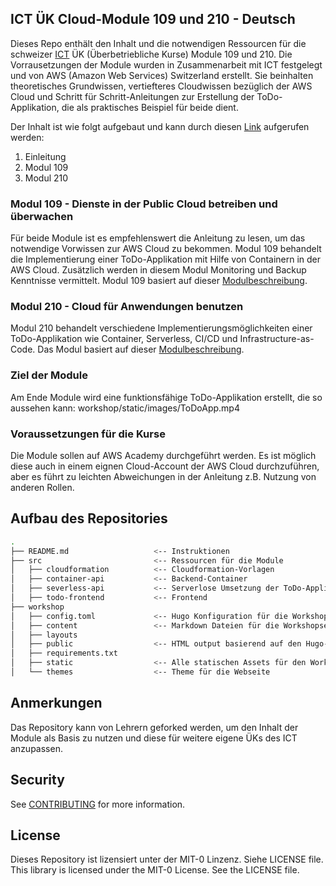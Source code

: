 ## ICT ÜK Cloud-Module 109 und 210 - Deutsch

Dieses Repo enthält den Inhalt und die notwendigen Ressourcen für die schweizer [ICT](https://www.ict-berufsbildung.ch/) ÜK (Überbetriebliche Kurse) Module 109 und 210.
Die Vorrausetzungen der Module wurden in Zusammenarbeit mit ICT festgelegt und von AWS (Amazon Web Services) Switzerland erstellt. Sie beinhalten theoretisches Grundwissen, vertiefteres Cloudwissen bezüglich der AWS Cloud und Schritt für Schritt-Anleitungen zur Erstellung der ToDo-Applikation, die als praktisches Beispiel für beide dient.

Der Inhalt ist wie folgt aufgebaut und kann durch diesen [Link](https://aws-samples.github.io/cloud-app-builders-modules-german/) aufgerufen werden:
1. Einleitung
2. Modul 109
3. Modul 210

### Modul 109 - Dienste in der Public Cloud betreiben und überwachen
Für beide Module ist es empfehlenswert die Anleitung zu lesen, um das notwendige Vorwissen zur AWS Cloud zu bekommen.
Modul 109 behandelt die Implementierung einer ToDo-Applikation mit Hilfe von Containern in der AWS Cloud. Zusätzlich werden in diesem Modul Monitoring und Backup Kenntnisse vermittelt.
Modul 109 basiert auf dieser [Modulbeschreibung](https://www.modulbaukasten.ch/module/109/1/de-DE?title=Dienste-in-der-Public-Cloud-betreiben-und-%C3%BCberwachen).

### Modul 210 - Cloud für Anwendungen benutzen
Modul 210 behandelt verschiedene Implementierungsmöglichkeiten einer ToDo-Applikation wie Container, Serverless, CI/CD und Infrastructure-as-Code.
Das Modul basiert auf dieser [Modulbeschreibung](https://www.modulbaukasten.ch/module/210/1/de-DE?title=Public-Cloud-f%C3%BCr-Anwendungen-nutzen).

### Ziel der Module
Am Ende Module wird eine funktionsfähige ToDo-Applikation erstellt, die so aussehen kann:
workshop/static/images/ToDoApp.mp4

### Voraussetzungen für die Kurse
Die Module sollen auf AWS Academy durchgeführt werden. Es ist möglich diese auch in einem eignen Cloud-Account der AWS Cloud durchzuführen, aber es führt zu leichten Abweichungen in der Anleitung z.B. Nutzung von anderen Rollen.


## Aufbau des Repositories
```bash
.
├── README.md                   <-- Instruktionen
├── src                         <-- Ressourcen für die Module
│   ├── cloudformation          <-- Cloudformation-Vorlagen
│   ├── container-api           <-- Backend-Container
│   ├── severless-api           <-- Serverlose Umsetzung der ToDo-Applikation
│   ├── todo-frontend           <-- Frontend
├── workshop
│   ├── config.toml             <-- Hugo Konfiguration für die Workshop Webseite
│   ├── content                 <-- Markdown Dateien für die Workshopseiten
│   ├── layouts                
│   ├── public                  <-- HTML output basierend auf den Hugo-Dateien
│   ├── requirements.txt        
│   ├── static                  <-- Alle statischen Assets für den Workshop (z.B. Bilder, Dokumente, etc)
│   └── themes                  <-- Theme für die Webseite
```

## Anmerkungen
Das Repository kann von Lehrern geforked werden, um den Inhalt der Module als Basis zu nutzen und diese für weitere eigene ÜKs des ICT anzupassen.

## Security

See [CONTRIBUTING](CONTRIBUTING.md#security-issue-notifications) for more information.

## License
Dieses Repository ist lizensiert unter der MIT-0 Linzenz. Siehe LICENSE file.
This library is licensed under the MIT-0 License. See the LICENSE file.

